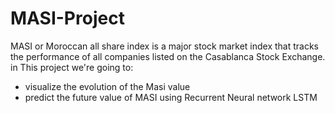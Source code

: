 # MASI-Project
MASI or Moroccan all share index is a major stock market index that tracks the performance of all companies listed on the Casablanca Stock Exchange. 
in This project we're going to: 
* visualize the evolution of the Masi value
* predict the future value of MASI using Recurrent Neural network LSTM

